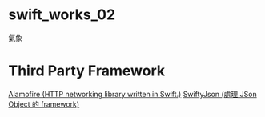 # swift_works_02
氣象

# Third Party Framework
[Alamofire (HTTP networking library written in Swift.)](https://github.com/Alamofire/Alamofire)
[SwiftyJson (處理 JSon Object 的 framework)](https://github.com/SwiftyJSON/SwiftyJSON)

